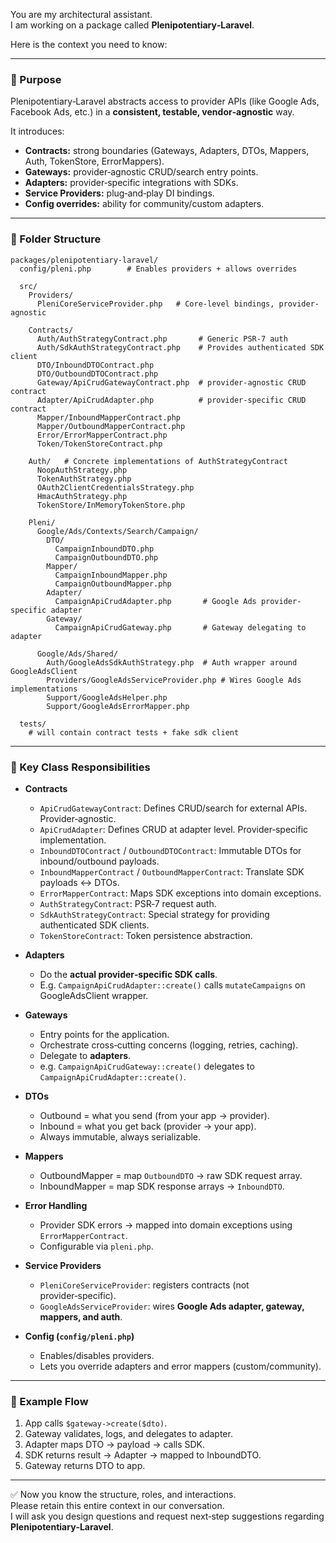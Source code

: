 You are my architectural assistant.  
I am working on a package called **Plenipotentiary‑Laravel**.  

Here is the context you need to know:

---

### 🔹 Purpose
Plenipotentiary‑Laravel abstracts access to provider APIs (like Google Ads, Facebook Ads, etc.) in a **consistent, testable, vendor‑agnostic** way.

It introduces:
- **Contracts:** strong boundaries (Gateways, Adapters, DTOs, Mappers, Auth, TokenStore, ErrorMappers).  
- **Gateways:** provider‑agnostic CRUD/search entry points.  
- **Adapters:** provider‑specific integrations with SDKs.  
- **Service Providers:** plug‑and‑play DI bindings.  
- **Config overrides:** ability for community/custom adapters.  

---

### 🔹 Folder Structure
```
packages/plenipotentiary-laravel/
  config/pleni.php        # Enables providers + allows overrides

  src/
    Providers/
      PleniCoreServiceProvider.php   # Core-level bindings, provider-agnostic

    Contracts/
      Auth/AuthStrategyContract.php       # Generic PSR-7 auth
      Auth/SdkAuthStrategyContract.php    # Provides authenticated SDK client
      DTO/InboundDTOContract.php
      DTO/OutboundDTOContract.php
      Gateway/ApiCrudGatewayContract.php  # provider-agnostic CRUD contract
      Adapter/ApiCrudAdapter.php          # provider-specific CRUD contract
      Mapper/InboundMapperContract.php
      Mapper/OutboundMapperContract.php
      Error/ErrorMapperContract.php
      Token/TokenStoreContract.php

    Auth/   # Concrete implementations of AuthStrategyContract
      NoopAuthStrategy.php
      TokenAuthStrategy.php
      OAuth2ClientCredentialsStrategy.php
      HmacAuthStrategy.php
      TokenStore/InMemoryTokenStore.php

    Pleni/
      Google/Ads/Contexts/Search/Campaign/
        DTO/
          CampaignInboundDTO.php
          CampaignOutboundDTO.php
        Mapper/
          CampaignInboundMapper.php
          CampaignOutboundMapper.php
        Adapter/
          CampaignApiCrudAdapter.php       # Google Ads provider-specific adapter
        Gateway/
          CampaignApiCrudGateway.php       # Gateway delegating to adapter

      Google/Ads/Shared/
        Auth/GoogleAdsSdkAuthStrategy.php  # Auth wrapper around GoogleAdsClient
        Providers/GoogleAdsServiceProvider.php # Wires Google Ads implementations
        Support/GoogleAdsHelper.php
        Support/GoogleAdsErrorMapper.php

  tests/
    # will contain contract tests + fake sdk client
```

---

### 🔹 Key Class Responsibilities

- **Contracts**
  - `ApiCrudGatewayContract`: Defines CRUD/search for external APIs. Provider‑agnostic.
  - `ApiCrudAdapter`: Defines CRUD at adapter level. Provider‑specific implementation.
  - `InboundDTOContract` / `OutboundDTOContract`: Immutable DTOs for inbound/outbound payloads.
  - `InboundMapperContract` / `OutboundMapperContract`: Translate SDK payloads ↔ DTOs.
  - `ErrorMapperContract`: Maps SDK exceptions into domain exceptions.
  - `AuthStrategyContract`: PSR‑7 request auth.
  - `SdkAuthStrategyContract`: Special strategy for providing authenticated SDK clients.
  - `TokenStoreContract`: Token persistence abstraction.

- **Adapters**
  - Do the **actual provider‑specific SDK calls**.
  - E.g. `CampaignApiCrudAdapter::create()` calls `mutateCampaigns` on GoogleAdsClient wrapper.

- **Gateways**
  - Entry points for the application.
  - Orchestrate cross‑cutting concerns (logging, retries, caching).
  - Delegate to **adapters**.
  - e.g. `CampaignApiCrudGateway::create()` delegates to `CampaignApiCrudAdapter::create()`.

- **DTOs**
  - Outbound = what you send (from your app → provider).  
  - Inbound = what you get back (provider → your app).  
  - Always immutable, always serializable.

- **Mappers**
  - OutboundMapper = map `OutboundDTO` → raw SDK request array.  
  - InboundMapper = map SDK response arrays → `InboundDTO`.

- **Error Handling**
  - Provider SDK errors → mapped into domain exceptions using `ErrorMapperContract`.  
  - Configurable via `pleni.php`.

- **Service Providers**
  - `PleniCoreServiceProvider`: registers contracts (not provider‑specific).  
  - `GoogleAdsServiceProvider`: wires **Google Ads adapter, gateway, mappers, and auth**.

- **Config (`config/pleni.php`)**
  - Enables/disables providers.
  - Lets you override adapters and error mappers (custom/community).  

---

### 🔹 Example Flow
1. App calls `$gateway->create($dto)`.  
2. Gateway validates, logs, and delegates to adapter.  
3. Adapter maps DTO → payload → calls SDK.  
4. SDK returns result → Adapter → mapped to InboundDTO.  
5. Gateway returns DTO to app.  

---

✅ Now you know the structure, roles, and interactions.  
Please retain this entire context in our conversation.  
I will ask you design questions and request next‑step suggestions regarding **Plenipotentiary‑Laravel**.  